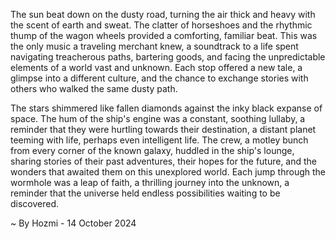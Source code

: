 
The sun beat down on the dusty road, turning the air thick and heavy with the scent of earth and sweat.  The clatter of horseshoes and the rhythmic thump of the wagon wheels provided a comforting, familiar beat.  This was the only music a traveling merchant knew, a soundtrack to a life spent navigating treacherous paths, bartering goods, and facing the unpredictable elements of a world vast and unknown.  Each stop offered a new tale, a glimpse into a different culture, and the chance to exchange stories with others who walked the same dusty path. 

The stars shimmered like fallen diamonds against the inky black expanse of space. The hum of the ship's engine was a constant, soothing lullaby, a reminder that they were hurtling towards their destination, a distant planet teeming with life, perhaps even intelligent life. The crew, a motley bunch from every corner of the known galaxy, huddled in the ship's lounge, sharing stories of their past adventures, their hopes for the future, and the wonders that awaited them on this unexplored world. Each jump through the wormhole was a leap of faith, a thrilling journey into the unknown, a reminder that the universe held endless possibilities waiting to be discovered. 

~ By Hozmi - 14 October 2024
